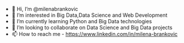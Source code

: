 - 👋 Hi, I’m @milenabrankovic
- 👀 I’m interested in Big Data,Data Science and Web Development
- 🌱 I’m currently learning Python and Big Data technologies
- 💞️ I’m looking to collaborate on Data Science and Big Data projects
- 📫 How to reach me - https://www.linkedin.com/in/milena-brankovic

<!---
milenabrankovic/milenabrankovic is a ✨ special ✨ repository because its `README.md` (this file) appears on your GitHub profile.
You can click the Preview link to take a look at your changes.
--->
